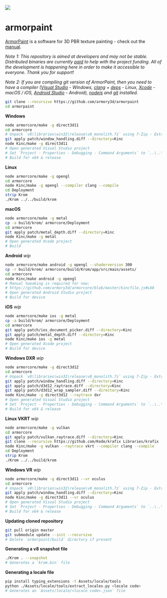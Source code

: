 ![](https://armorpaint.org/img/git.jpg)

armorpaint
==============

[ArmorPaint](https://armorpaint.org) is a software for 3D PBR texture painting - check out the [manual](https://armorpaint.org/manual).

*Note 1: This repository is aimed at developers and may not be stable. Distributed binaries are currently [paid](https://armorpaint.org/download) to help with the project funding. All of the development is happening here in order to make it accessible to everyone. Thank you for support!*

*Note 2: If you are compiling git version of ArmorPaint, then you need to have a compiler ([Visual Studio](https://visualstudio.microsoft.com/downloads/) - Windows, [clang](https://clang.llvm.org/get_started.html) + [deps](https://github.com/armory3d/armorpaint/wiki/Linux-Dependencies) - Linux, [Xcode](https://developer.apple.com/xcode/resources/) - macOS / iOS, [Android Studio](https://developer.android.com/studio) - Android), [nodejs](https://nodejs.org/en/download/) and [git](https://git-scm.com/downloads) installed.*

```bash
git clone --recursive https://github.com/armory3d/armorpaint
cd armorpaint
```

**Windows**
```bash
node armorcore/make -g direct3d11
cd armorcore
# Unpack `v8\libraries\win32\release\v8_monolith.7z` using 7-Zip - Extract Here (exceeds 100MB)
git apply patch/window_handling.diff --directory=Kinc
node Kinc/make -g direct3d11
# Open generated Visual Studio project
# Set `Project - Properties - Debugging - Command Arguments` to `..\..\build\krom`
# Build for x64 & release
```

**Linux**
```bash
node armorcore/make -g opengl
cd armorcore
node Kinc/make -g opengl --compiler clang --compile
cd Deployment
strip Krom
./Krom ../../build/krom
```

**macOS**
```bash
node armorcore/make -g metal
cp -a build/krom/ armorcore/Deployment
cd armorcore
git apply patch/metal_depth.diff --directory=Kinc
node Kinc/make -g metal
# Open generated Xcode project
# Build
```

**Android** *wip*
```bash
node armorcore/make android -g opengl --shaderversion 300
cp -r build/krom/ armorcore/build/Krom/app/src/main/assets/
cd armorcore
node Kinc/make android -g opengl
# Manual tweaking is required for now:
# https://github.com/armory3d/armorcore/blob/master/kincfile.js#L68
# Open generated Android Studio project
# Build for device
```

**iOS** *wip*
```bash
node armorcore/make ios -g metal
cp -a build/krom/ armorcore/Deployment
cd armorcore
git apply patch/ios_document_picker.diff --directory=Kinc
git apply patch/metal_depth.diff --directory=Kinc
node Kinc/make ios -g metal
# Open generated Xcode project
# Build for device
```

**Windows DXR** *wip*
```bash
node armorcore/make -g direct3d12
cd armorcore
# Unpack `v8\libraries\win32\release\v8_monolith.7z` using 7-Zip - Extract Here (exceeds 100MB)
git apply patch/window_handling.diff --directory=Kinc
git apply patch/d3d12_raytrace.diff --directory=Kinc
git apply patch/d3d12_wrap_sampler.diff --directory=Kinc
node Kinc/make -g direct3d12 --raytrace dxr
# Open generated Visual Studio project
# Set `Project - Properties - Debugging - Command Arguments` to `..\..\build\krom`
# Build for x64 & release
```

**Linux VKRT** *wip*
```bash
node armorcore/make -g vulkan
cd armorcore
git apply patch/vulkan_raytrace.diff --directory=Kinc
git clone --recursive https://github.com/Kode/krafix Libraries/krafix
node Kinc/make -g vulkan --raytrace vkrt --compiler clang --compile
cd Deployment
strip Krom
./Krom ../../build/krom
```

**Windows VR** *wip*
```bash
node armorcore/make -g direct3d11 --vr oculus
cd armorcore
# Unpack `v8\libraries\win32\release\v8_monolith.7z` using 7-Zip - Extract Here (exceeds 100MB)
git apply patch/window_handling.diff --directory=Kinc
node Kinc/make -g direct3d11 --vr oculus
# Open generated Visual Studio project
# Set `Project - Properties - Debugging - Command Arguments` to `..\..\build\krom`
# Build for x64 & release
```

**Updating cloned repository**
```bash
git pull origin master
git submodule update --init --recursive
# Delete `armorpaint/build` directory if present
```

**Generating a v8 snapshot file**
```bash
./Krom . --snapshot
# Generates a `krom.bin` file
```

**Generating a locale file**
```bash
pip install typing_extensions -t Assets/locale/tools
python ./Assets/locale/tools/extract_locales.py <locale code>
# Generates an `Assets/locale/<locale code>.json` file
```
